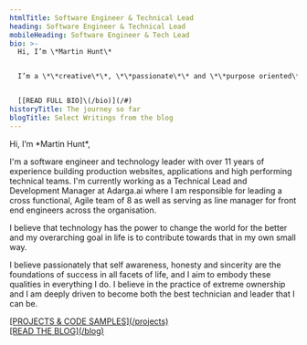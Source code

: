 ```yaml
---
htmlTitle: Software Engineer & Technical Lead
heading: Software Engineer & Technical Lead
mobileHeading: Software Engineer & Tech Lead
bio: >-
  Hi, I’m \*Martin Hunt\*


  I’m a \*\*creative\*\*, \*\*passionate\*\* and \*\*purpose oriented\*\* software engineer / technical lead. I've spent the last 11+ years mastering my craft, building mission driven technical teams and developing production grade applications...


  [[READ FULL BIO]\(/bio)](/#)
historyTitle: The journey so far
blogTitle: Select Writings from the blog
---
```


Hi, I’m \*Martin Hunt\*,

I'm a software engineer and technology leader with over 11 years of experience building production websites, applications and high performing technical teams. I'm currently working as a Technical Lead and Development Manager at Adarga.ai where I am responsible for leading a cross functional, Agile team of 8 as well as serving as line manager for front end engineers across the organisation.

I believe that technology has the power to change the world for the better and my overarching goal in life is to contribute towards that in my own small way.

I believe passionately that self awareness, honesty and sincerity are the foundations of success in all facets of life, and I aim to embody these qualities in everything I do. I believe in the practice of extreme ownership and I am deeply driven to become both the best technician and leader that I can be.

[[PROJECTS & CODE SAMPLES]\(/projects\)](/projects)\
[[READ THE BLOG]\(/blog\)](/blog)
